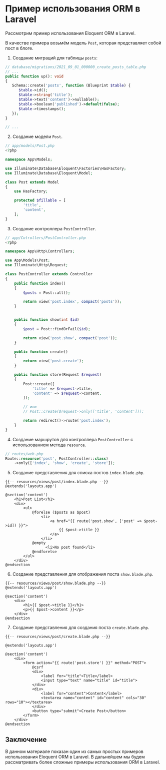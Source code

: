 # Пример использования ORM в Laravel

Рассмотрим пример использования Eloquent ORM в Laravel.

В качестве примера возьмём модель `Post`, которая представляет собой пост в блоге.

1. Создание миграций для таблицы `posts`:

```php
// database/migrations/2021_09_01_000000_create_posts_table.php
// ...
public function up(): void
{
   Schema::create('posts', function (Blueprint $table) {
      $table->id();
      $table->string('title');
      $table->text('content')->nullable();
      $table->boolean('published')->default(false);
      $table->timestamps();
   });
}

// ...
```


2. Создание модели `Post`.
   
```php
// app/models/Post.php
<?php

namespace App\Models;

use Illuminate\Database\Eloquent\Factories\HasFactory;
use Illuminate\Database\Eloquent\Model;

class Post extends Model
{
    use HasFactory;

    protected $fillable = [
        'title',
        'content',
    ];
}

```

3. Создание контроллера `PostController`.

```php
// app/Cotrollers/PostController.php
<?php

namespace App\Http\Controllers;

use App\Models\Post;
use Illuminate\Http\Request;

class PostController extends Controller
{
    public function index()
    {
        $posts = Post::all();

        return view('post.index', compact('posts'));
    }


    public function show(int $id)
    {
        $post = Post::findOrFail($id);

        return view('post.show', compact('post'));
    }

    public function create()
    {
        return view('post.create');
    }

    public function store(Request $request)
    {
        Post::create([
            'title' => $request->title,
            'content' => $request->content,
        ]);

        // или
        // Post::create($request->only(['title', 'content']));

        return redirect()->route('post.index');
    }
}
```

4. Создание маршрутов для контроллера `PostController` с использованием метода `resource`.

```php
// routes/web.php
Route::resource('post', PostController::class)
    ->only(['index', 'show', 'create', 'store']);
```

5. Создание представления для списка постов `index.blade.php`.

```blade
{{-- resources/views/post/index.blade.php --}}
@extends('layouts.app')

@section('content')
    <h1>Post List</h1>
    <div>
        <ul>
            @forelse ($posts as $post)
                <li>
                    <a href="{{ route('post.show', ['post' => $post->id]) }}">
                        {{ $post->title }}
                    </a>
                </li>
            @empty
                  <li>No post found</li>
            @endforelse
        </ul>
    </div>
@endsection
```

6. Создание представления для отображения поста `show.blade.php`.

```blade
{{-- resources/views/post/show.blade.php --}}
@extends('layouts.app')

@section('content')
    <div>
        <h1>{{ $post->title }}</h1>
        <p>{{ $post->content }}</p>
    </div>
@endsection
```

7. Создание представления для создания поста `create.blade.php`.

```blade
{{-- resources/views/post/create.blade.php --}}

@extends('layouts.app')

@section('content')
    <div>
        <form action="{{ route('post.store') }}" method="POST">
            @csrf
            <div>
                <label for="title">Title</label>
                <input type="text" name="title" id="title">
            </div>
            <div>
                <label for="content">Content</label>
                <textarea name="content" id="content" cols="30" rows="10"></textarea>
            </div>
            <button type="submit">Create Post</button>
        </form>
    </div>
@endsection
```

## Заключение

В данном материале показан один из самых простых примеров использования Eloquent ORM в Laravel. В дальнейшем мы будем рассматривать более сложные примеры использования ORM в Laravel.